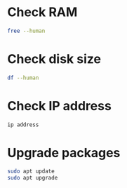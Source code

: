 # Check RAM
```sh
free --human
```

# Check disk size
```sh
df --human
```
# Check IP address
```sh
ip address
```
# Upgrade packages
```sh
sudo apt update
sudo apt upgrade
```